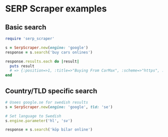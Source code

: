 # SERP Scraper examples

## Basic search
```ruby
require 'serp_scraper'

s = SerpScraper.new(engine: 'google')
response = s.search('buy cars onlines')

response.results.each do |result|
  puts result
  # => {:position=>1, :title=>"Buying From CarMax", :scheme=>"https", :domain=>"www.carmax.com", :url=>"/car-buying-process", :full_url=>"https://www.carmax.com/car-buying-process"}
end
```

## Country/TLD specific search
```ruby
# Usees google.se for swedish results
s = SerpScraper.new(engine: 'google', tld: 'se')

# Set language to Swedish
s.engine.parameter('hl', 'sv')

response = s.search('köp bilar online')
```